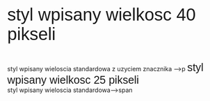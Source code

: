 <!DOCTYPE html>
<html>
<head>
<title>styl wpisany</title>
<meta charset="UTF-8" />
<link rel="stylesheet" href="style.css" type="text/css" />
</head>
<body>
<p style="font-family: Arial, Helvetica, sans-serif; font-size: 40px;">
styl wpisany wielkosc 40 pikseli</p>
<p>styl wpisany wieloscia standardowa z uzyciem znacznika -->p<//p>
<span style="font-family: Arial, Helvetica, sans-serif; font-size: 25px;" />
styl wpisany wielkosc 25 pikseli</span> <br>
<span>styl wpisany wieloscia standardowa-->span</span>
</body>
</html>
